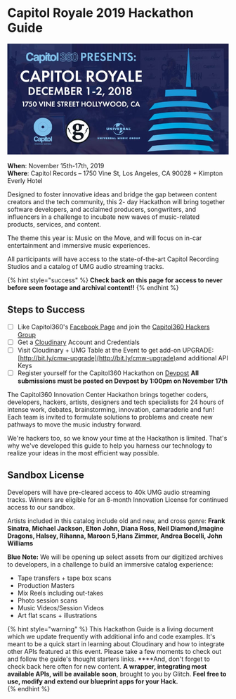 # Capitol Royale 2019 Hackathon Guide

![](.gitbook/assets/capitolroy-image.jpg)

**When**: November 15th-17th, 2019   
**Where**: Capitol Records – 1750 Vine St, Los Angeles, CA 90028 + Kimpton Everly Hotel

Designed to foster innovative ideas and bridge the gap between content creators and the tech community, this 2- day Hackathon will bring together software developers, and acclaimed producers, songwriters, and influencers in a challenge to incubate new waves of music-related products, services, and content.

The theme this year is: Music on the Move, and will focus on in-car entertainment and immersive music experiences.

All participants will have access to the state-of-the-art Capitol Recording Studios and a catalog of UMG audio streaming tracks.

{% hint style="success" %}
**Check back on this page for access to never before seen footage and archival content!!**
{% endhint %}

## Steps to Success

* [ ] Like Capitol360's [Facebook Page](https://www.facebook.com/CapitolMusic360/) and join the [Capitol360 Hackers Group](https://www.facebook.com/groups/527780350991187/)
* [ ] Get a [Cloudinary](https://cloudinary.com/signup?utm_source=CMW&utm_medium=Gitbook&utm_campaign=Evangelism&utm_term=Hackathon-Guide&utm_content=Signup_CMW) Account and Credentials
* [ ] Visit Cloudinary + UMG Table at the Event to get add-on UPGRADE: [http://bit.ly/cmw-upgrade](http://bit.ly/cmw-upgrade)​ and additional API Keys
* [ ] Register yourself for the Capitol360 Hackathon on [Devpost](https://capitol-hackathon-nov-2019.devpost.com/?preview_token=FbsaO4IxKNtwfPp3bjsgIPEpQwVYrOCeEchsMGphuRI%3D) **All submissions must be posted on Devpost by 1:00pm on November 17th** 

The Capitol360 Innovation Center Hackathon brings together coders, developers, hackers, artists, designers and tech specialists for 24 hours of intense work, debates, brainstorming, innovation, camaraderie and fun! Each team is invited to formulate solutions to problems and create new pathways to move the music industry forward.

We're hackers too, so we know your time at the Hackathon is limited. That's why we've developed this guide to help you harness our technology to realize your ideas in the most efficient way possible.

## Sandbox License

Developers will have pre-cleared access to 40k UMG audio streaming tracks. Winners are eligible for an 8-month Innovation License for continued access to our sandbox. 

Artists included in this catalog include old and new, and cross genre: **Frank Sinatra, Michael Jackson, Elton John, Diana Ross, Neil Diamond,Imagine Dragons, Halsey, Rihanna, Maroon 5,Hans Zimmer, Andrea Bocelli, John Williams**

**Blue Note:** We will be opening up select assets from our digitized archives to developers, in a challenge to build an immersive catalog experience: 

* Tape transfers + tape box scans
* Production Masters
* Mix Reels including out-takes
* Photo session scans
* Music Videos/Session Videos
* Art flat scans + illustrations

{% hint style="warning" %}
This Hackathon Guide is a living document which we update frequently with additional info and code examples. It's meant to be a quick start in learning about Cloudinary and how to integrate other APIs featured at this event. Please take a few moments to check out and follow the guide's thought starters links. ****And, don't forget to check back here often for new content. **A wrapper, integrating most available APIs, will be available soon**, brought to you by Glitch. **Feel free to use, modify and extend our blueprint apps for your Hack.**  
{% endhint %}

